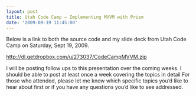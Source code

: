 ```yaml
---
layout: post
title: Utah Code Camp – Implementing MVVM with Prism
date: '2009-09-19 11:45:00'
---
```


Below is a link to both the source code and my slide deck from Utah Code Camp on Saturday, Sept 19, 2009.

http://dl.getdropbox.com/u/273037/CodeCampMVVM.zip

I will be posting follow ups to this presentation over the coming weeks. I should be able to post at least once a week covering the topics in detail For those who attended, please let me know which specific topics you’d like to hear about first or if you have any questions you’d like to see addressed.